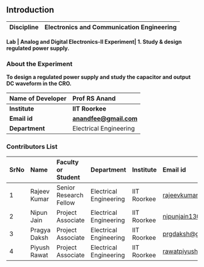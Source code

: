 ## Introduction


<b>Discipline | <b>Electronics and Communication Engineering
:--|:--|

<b> Lab | <b> Analog and Digital Electronics-II
<b> Experiment|     <b>1. Study & design regulated power supply.

### About the Experiment 

To design a regulated power supply and study the capacitor and output DC waveform in the CRO.

<b>Name of Developer | <b> Prof RS Anand 
:--|:--|
<b> Institute | <b>  IIT Roorkee
<b> Email id|     <b>  anandfee@gmail.com	
<b> Department |  Electrical Engineering

### Contributors List

SrNo | Name | Faculty or Student | Department| Institute | Email id
:--|:--|:--|:--|:--|:--|
1 | Rajeev Kumar | Senior Research Fellow | Electrical Engineering | IIT Roorkee | rajeevkumar.rke@gmail.com
2 | Nipun Jain | Project Associate | Electrical Engineering | IIT Roorkee | nipunjain1305@gmail.com
3 | Pragya Daksh | Project Associate | Electrical Engineering | IIT Roorkee | prgdaksh@gmail.com
4 | Piyush Rawat | Project Associate | Electrical Engineering | IIT Roorkee | rawatpiyush72@gmail.com



